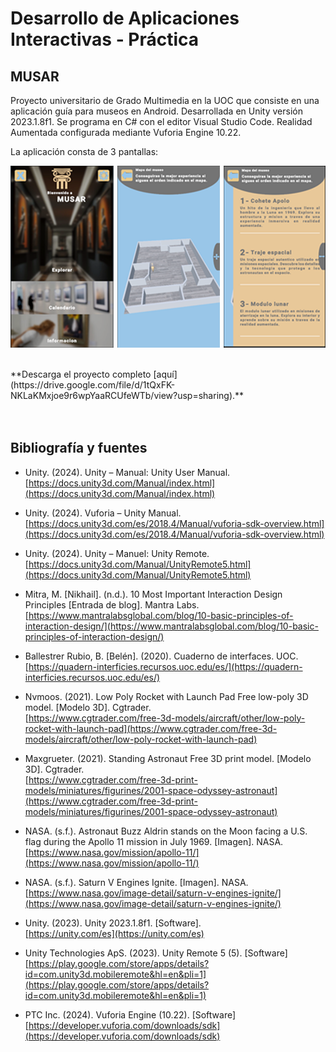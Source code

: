 # Desarrollo de Aplicaciones Interactivas - Práctica

## MUSAR

Proyecto universitario de Grado Multimedia en la UOC que consiste en una aplicación guía para museos en Android. 
Desarrollada en Unity versión 2023.1.8f1. Se programa en C# con el editor Visual Studio Code. Realidad Aumentada configurada mediante Vuforia Engine 10.22.

La aplicación consta de 3 pantallas: <br>

![Capturas de pantalla](capturas.png)


<br>
**Descarga el proyecto completo [aquí](https://drive.google.com/file/d/1tQxFK-NKLaKMxjoe9r6wpYaaRCUfeWTb/view?usp=sharing).**

<br>
<br>
<br>



## Bibliografía y fuentes

- Unity. (2024). Unity – Manual: Unity User Manual.  
  [https://docs.unity3d.com/Manual/index.html](https://docs.unity3d.com/Manual/index.html)

- Unity. (2024). Vuforia – Unity Manual.  
  [https://docs.unity3d.com/es/2018.4/Manual/vuforia-sdk-overview.html](https://docs.unity3d.com/es/2018.4/Manual/vuforia-sdk-overview.html)

- Unity. (2024). Unity – Manuel: Unity Remote.  
  [https://docs.unity3d.com/Manual/UnityRemote5.html](https://docs.unity3d.com/Manual/UnityRemote5.html)

- Mitra, M. [Nikhail]. (n.d.). 10 Most Important Interaction Design Principles [Entrada de blog]. Mantra Labs.  
  [https://www.mantralabsglobal.com/blog/10-basic-principles-of-interaction-design/](https://www.mantralabsglobal.com/blog/10-basic-principles-of-interaction-design/)

- Ballestrer Rubio, B. [Belén]. (2020). Cuaderno de interfaces. UOC.  
  [https://quadern-interficies.recursos.uoc.edu/es/](https://quadern-interficies.recursos.uoc.edu/es/)

- Nvmoos. (2021). Low Poly Rocket with Launch Pad Free low-poly 3D model. [Modelo 3D]. Cgtrader.  
  [https://www.cgtrader.com/free-3d-models/aircraft/other/low-poly-rocket-with-launch-pad](https://www.cgtrader.com/free-3d-models/aircraft/other/low-poly-rocket-with-launch-pad)

- Maxgrueter. (2021). Standing Astronaut Free 3D print model. [Modelo 3D]. Cgtrader.  
  [https://www.cgtrader.com/free-3d-print-models/miniatures/figurines/2001-space-odyssey-astronaut](https://www.cgtrader.com/free-3d-print-models/miniatures/figurines/2001-space-odyssey-astronaut)

- NASA. (s.f.). Astronaut Buzz Aldrin stands on the Moon facing a U.S. flag during the Apollo 11 mission in July 1969. [Imagen]. NASA.  
  [https://www.nasa.gov/mission/apollo-11/](https://www.nasa.gov/mission/apollo-11/)

- NASA. (s.f.). Saturn V Engines Ignite. [Imagen]. NASA.  
  [https://www.nasa.gov/image-detail/saturn-v-engines-ignite/](https://www.nasa.gov/image-detail/saturn-v-engines-ignite/)

- Unity. (2023). Unity 2023.1.8f1. [Software].  
  [https://unity.com/es](https://unity.com/es)

- Unity Technologies ApS. (2023). Unity Remote 5 (5). [Software]  
  [https://play.google.com/store/apps/details?id=com.unity3d.mobileremote&hl=en&pli=1](https://play.google.com/store/apps/details?id=com.unity3d.mobileremote&hl=en&pli=1)

- PTC Inc. (2024). Vuforia Engine (10.22). [Software]  
  [https://developer.vuforia.com/downloads/sdk](https://developer.vuforia.com/downloads/sdk)
